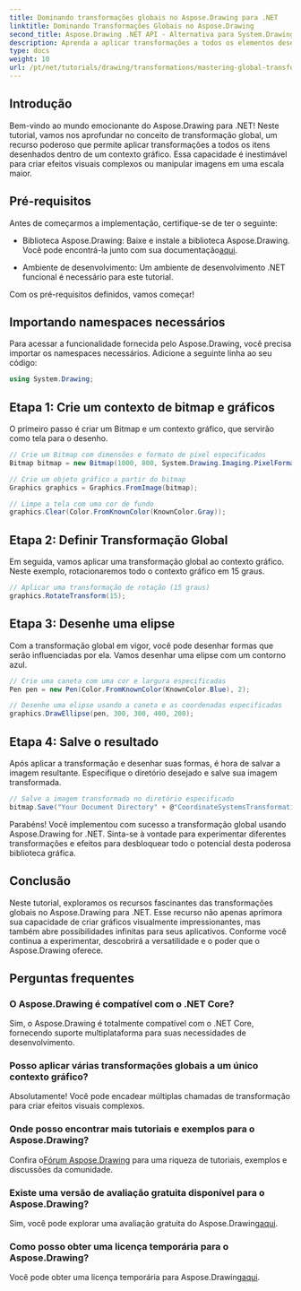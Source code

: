 ```yaml
---
title: Dominando transformações globais no Aspose.Drawing para .NET
linktitle: Dominando Transformações Globais no Aspose.Drawing
second_title: Aspose.Drawing .NET API - Alternativa para System.Drawing.Common
description: Aprenda a aplicar transformações a todos os elementos desenhados dentro de um contexto gráfico, permitindo que você crie efeitos visuais cativantes e manipule imagens com eficiência.
type: docs
weight: 10
url: /pt/net/tutorials/drawing/transformations/mastering-global-transformations/
---
```

## Introdução

Bem-vindo ao mundo emocionante do Aspose.Drawing para .NET! Neste tutorial, vamos nos aprofundar no conceito de transformação global, um recurso poderoso que permite aplicar transformações a todos os itens desenhados dentro de um contexto gráfico. Essa capacidade é inestimável para criar efeitos visuais complexos ou manipular imagens em uma escala maior.

## Pré-requisitos

Antes de começarmos a implementação, certifique-se de ter o seguinte:

-  Biblioteca Aspose.Drawing: Baixe e instale a biblioteca Aspose.Drawing. Você pode encontrá-la junto com sua documentação[aqui](https://reference.aspose.com/drawing/net/).
  
- Ambiente de desenvolvimento: Um ambiente de desenvolvimento .NET funcional é necessário para este tutorial.

Com os pré-requisitos definidos, vamos começar!

## Importando namespaces necessários

Para acessar a funcionalidade fornecida pelo Aspose.Drawing, você precisa importar os namespaces necessários. Adicione a seguinte linha ao seu código:

```csharp
using System.Drawing;
```

## Etapa 1: Crie um contexto de bitmap e gráficos

O primeiro passo é criar um Bitmap e um contexto gráfico, que servirão como tela para o desenho.

```csharp
// Crie um Bitmap com dimensões e formato de pixel especificados
Bitmap bitmap = new Bitmap(1000, 800, System.Drawing.Imaging.PixelFormat.Format32bppPArgb);

// Crie um objeto gráfico a partir do bitmap
Graphics graphics = Graphics.FromImage(bitmap);

// Limpe a tela com uma cor de fundo
graphics.Clear(Color.FromKnownColor(KnownColor.Gray));
```

## Etapa 2: Definir Transformação Global

Em seguida, vamos aplicar uma transformação global ao contexto gráfico. Neste exemplo, rotacionaremos todo o contexto gráfico em 15 graus.

```csharp
// Aplicar uma transformação de rotação (15 graus)
graphics.RotateTransform(15);
```

## Etapa 3: Desenhe uma elipse

Com a transformação global em vigor, você pode desenhar formas que serão influenciadas por ela. Vamos desenhar uma elipse com um contorno azul.

```csharp
// Crie uma caneta com uma cor e largura especificadas
Pen pen = new Pen(Color.FromKnownColor(KnownColor.Blue), 2);

// Desenhe uma elipse usando a caneta e as coordenadas especificadas
graphics.DrawEllipse(pen, 300, 300, 400, 200);
```

## Etapa 4: Salve o resultado

Após aplicar a transformação e desenhar suas formas, é hora de salvar a imagem resultante. Especifique o diretório desejado e salve sua imagem transformada.

```csharp
// Salve a imagem transformada no diretório especificado
bitmap.Save("Your Document Directory" + @"CoordinateSystemsTransformations\GlobalTransformation_out.png");
```

Parabéns! Você implementou com sucesso a transformação global usando Aspose.Drawing for .NET. Sinta-se à vontade para experimentar diferentes transformações e efeitos para desbloquear todo o potencial desta poderosa biblioteca gráfica.

## Conclusão

Neste tutorial, exploramos os recursos fascinantes das transformações globais no Aspose.Drawing para .NET. Esse recurso não apenas aprimora sua capacidade de criar gráficos visualmente impressionantes, mas também abre possibilidades infinitas para seus aplicativos. Conforme você continua a experimentar, descobrirá a versatilidade e o poder que o Aspose.Drawing oferece.

## Perguntas frequentes

### O Aspose.Drawing é compatível com o .NET Core?

Sim, o Aspose.Drawing é totalmente compatível com o .NET Core, fornecendo suporte multiplataforma para suas necessidades de desenvolvimento.

### Posso aplicar várias transformações globais a um único contexto gráfico?

Absolutamente! Você pode encadear múltiplas chamadas de transformação para criar efeitos visuais complexos.

### Onde posso encontrar mais tutoriais e exemplos para o Aspose.Drawing?

 Confira o[Fórum Aspose.Drawing](https://forum.aspose.com/c/diagram/17) para uma riqueza de tutoriais, exemplos e discussões da comunidade.

### Existe uma versão de avaliação gratuita disponível para o Aspose.Drawing?

 Sim, você pode explorar uma avaliação gratuita do Aspose.Drawing[aqui](https://releases.aspose.com/).

### Como posso obter uma licença temporária para o Aspose.Drawing?

 Você pode obter uma licença temporária para Aspose.Drawing[aqui](https://purchase.conholdate.com/temporary-license/).